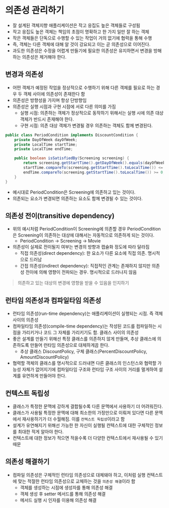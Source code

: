 # 의존성 관리하기

- 잘 설계된 객체지향 애플리케이션은 작고 응집도 높은 객체들로 구성됨
- 작고 응집도 높은 객체는 책임의 초점이 명확하고 한 가지 일만 잘 하는 객체
- 작은 객체들은 단독으로 수행할 수 있는 작업이 거의 없기에 협력을 통해 수행
- 즉, 객체는 다른 객체에 대해 알 것이 강요되고 이는 곧 의존성으로 이어진다.
- 과도한 의존성은 수정을 어렵게 만들기에 필요한 의존성은 유지하면서 변경을 방해하는 의존성은 제거해야 한다.

## 변경과 의존성

- 어떤 객체가 예정된 작업을 정상적으로 수행하기 위해 다른 객체를 필요로 하는 경우 두 객체 사이에 의존성이 존재한다 함
- 의존성은 방향성을 가지며 항상 단방향임
- 의존성은 실행 시점과 구현 시점에 서로 다른 의미를 가짐
  - 실행 시점: 의존하는 객체가 정상적으로 동작하기 위해서는 실행 시에 의존 대상 객체가 반드시 존재해야 한다.
  - 구현 시점: 의존 대상 객체가 변경될 경우 의존하는 객체도 함께 변경된다.

```java
public class PeriodCondition implements DiscountCondition {
    private DayOfWeek dayOfWeek;
    private LocalTime startTime;
    private LocalTime endTime;

    public boolean isSatisfiedBy(Screening screening) {
        return screening.getStartTime().getDayOfWeek().equals(dayOfWeek) &&
        startTime.compareTo(screening.getStartTime().toLocalTime()) <= 0 &&
        endTime.compareTo(screening.getStartTime().toLocalTime()) >= 0;
    }
}
```

- 예시대로 PeriodCondition은 Screening에 의존하고 있는 것이다.
- 의존되는 요소가 변경되면 의존하는 요소도 함께 변경될 수 있는 것이다.

## 의존성 전이(transitive dependency)

- 위의 예시처럼 PeriodCondition이 Screening에 의존할 경우 PeriodCondition은 Screening이 의존하는 대상에 대해서는 자동적으로 의존하게 되는 것이다.
  - PeriodCondition -> Screening -> Movie
- 의존성이 실제로 전이될지 여부는 변경의 방향과 캡슐화 정도에 따라 달라짐
  - 직접 의존성(direct dependency): 한 요소가 다른 요소에 직접 의존. 명시적으로 드러남
  - 간접 의존성(indirect dependency): 직접적인 관계는 존재하지 않지만 의존성 전이에 의해 영향이 전파되는 경우. 명시적으로 드러나지 않음

> 의존하고 있는 대상의 변경에 영향을 받을 수 있음을 인지하기

## 런타임 의존성과 컴파일타임 의존성

- 런타임 의존성(run-time dependency)는 애플리케이션이 실행되는 시점. 즉 객체 사이의 의존성
- 컴파일타임 의존성(compile-time dependency)는 작성된 코드를 컴파일하는 시점을 가리키거나 코드 그 자체를 가리키기도 함. 클래스 사이의 의존성
- 좋은 설계를 만들기 위해선 특정 클래스를 의존하지 않게 만들며, 추상 클래스에 의존하도록 만들어 런타임 의존성으로 대체하게끔 한다.
  - 추상 클래스 DiscountPolicy, 구체 클래스(PercentDiscountPolicy, AmountDiscountPolicy)
- 협력할 객체의 클래스를 명시적으로 드러내면 다른 클래스의 인스턴스와 협력할 가능성 자체가 없어지기에 컴파일타임 구조와 런타임 구조 사이의 거리를 멀게하여 설계를 유연하게 만들어야 한다.

## 컨텍스트 독립성

- 클래스가 특정한 문맥에 강하게 결합될수록 다른 문맥에서 사용하기 더 어려워진다.
- 클래스가 사용될 특정한 문맥에 대해 최소한의 가정만으로 이뤄져 있다면 다른 문맥에서 재사용하기가 더 수월해짐. 이를 `컨텍스트 독립성`이라고 함
- 설계가 유연해지기 위해선 가능한 한 자신이 실행될 컨텍스트에 대한 구체적인 정보를 최대한 적게 알아야 한다.
- 컨텍스트에 대한 정보가 적으면 적을수록 더 다양한 컨텍스트에서 재사용될 수 있기 때문

## 의존성 해결하기

- 컴파일 의존성은 구체적인 런타임 의존성으로 대체돼야 하고, 이처럼 실행 컨텍스트에 맞는 적절한 런타임 의존성으로 교체하는 것을 `의존성 해결`이라 함
  - 객체를 생성하는 시점에 생성자를 통해 의존성 해결
  - 객체 생성 후 setter 메서드를 통해 의존성 해결
  - 메서드 실행 시 인자를 이용해 의존성 해결